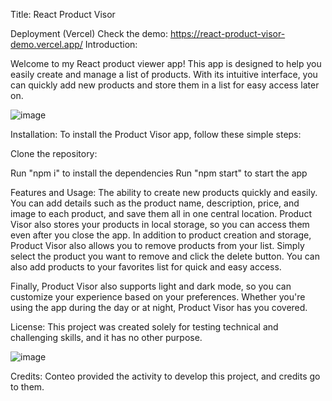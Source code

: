Title: React Product Visor

Deployment (Vercel)
Check the demo: 
https://react-product-visor-demo.vercel.app/
Introduction:

Welcome to my React product viewer app! This app is designed to help you easily create and manage a list of products. With its intuitive interface, you can quickly add new products and store them in a list for easy access later on.

![image](https://user-images.githubusercontent.com/78564842/233511516-04478df8-af45-4260-a12d-f52f5b958a7a.png)

Installation:
To install the Product Visor app, follow these simple steps:

Clone the repository:

Run "npm i" to install the dependencies
Run "npm start" to start the app

Features and Usage:
The ability to create new products quickly and easily. You can add details such as the product name, description, price, and image to each product, and save them all in one central location. Product Visor also stores your products in local storage, so you can access them even after you close the app.
In addition to product creation and storage, Product Visor also allows you to remove products from your list. Simply select the product you want to remove and click the delete button. You can also add products to your favorites list for quick and easy access.

Finally, Product Visor also supports light and dark mode, so you can customize your experience based on your preferences. Whether you're using the app during the day or at night, Product Visor has you covered.

License:
This project was created solely for testing technical and challenging skills, and it has no other purpose.


![image](https://user-images.githubusercontent.com/78564842/233499351-ba2c54b0-20b2-4e6a-8260-85f5f6106780.png)

Credits:
Conteo provided the activity to develop this project, and credits go to them.
